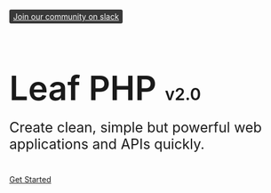 <a href="https://join.slack.com/t/leafphp/shared_invite/enQtNzg5MDU1NDMzMTg2LWQzMDJlNWMzOGVkN2FkNTQ0YWFkNTY0NWYxYzY1NzA0MjU1MDFmYjY4Nzg3ZTNiYWYyNThlOWE5MmI1MTNmODE" target="_blank" style="background: #393939; color: white; padding: 4px 7px; border-radius: 3px;">
	Join our community on slack
</a>
<h1 style="font-size: 60px; font-weight: 600;">Leaf PHP <span style="font-size: 30px;">v2.0</span></h1>
<p style="font-size: 25px; margin-top: -20px; margin-bottom: 40px;">
	Create clean, simple but powerful web applications and APIs quickly.
</p>

[Get Started](2.0/intro/)